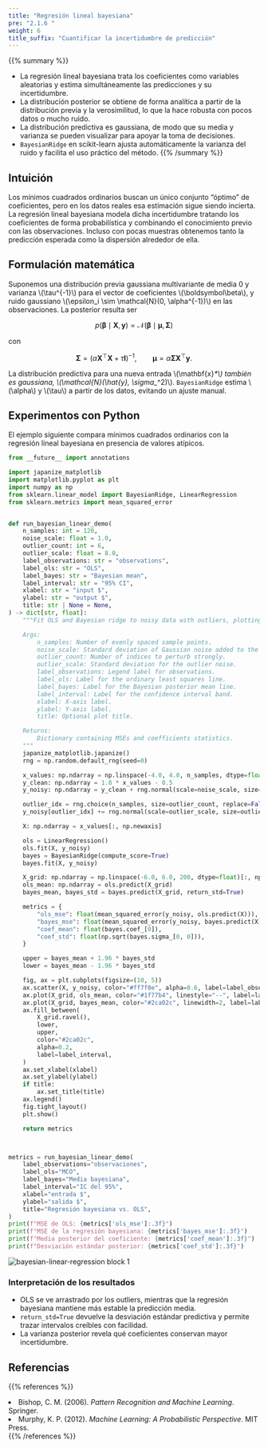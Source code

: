 ```yaml
---
title: "Regresión lineal bayesiana"
pre: "2.1.6 "
weight: 6
title_suffix: "Cuantificar la incertidumbre de predicción"
---
```


{{% summary %}}
- La regresión lineal bayesiana trata los coeficientes como variables aleatorias y estima simultáneamente las predicciones y su incertidumbre.
- La distribución posterior se obtiene de forma analítica a partir de la distribución previa y la verosimilitud, lo que la hace robusta con pocos datos o mucho ruido.
- La distribución predictiva es gaussiana, de modo que su media y varianza se pueden visualizar para apoyar la toma de decisiones.
- `BayesianRidge` en scikit-learn ajusta automáticamente la varianza del ruido y facilita el uso práctico del método.
{{% /summary %}}

## Intuición
Los mínimos cuadrados ordinarios buscan un único conjunto “óptimo” de coeficientes, pero en los datos reales esa estimación sigue siendo incierta. La regresión lineal bayesiana modela dicha incertidumbre tratando los coeficientes de forma probabilística y combinando el conocimiento previo con las observaciones. Incluso con pocas muestras obtenemos tanto la predicción esperada como la dispersión alrededor de ella.

## Formulación matemática
Suponemos una distribución previa gaussiana multivariante de media 0 y varianza \\(\tau^{-1}\\) para el vector de coeficientes \\(\boldsymbol\beta\\), y ruido gaussiano \\(\epsilon_i \sim \mathcal{N}(0, \alpha^{-1})\\) en las observaciones. La posterior resulta ser

$$
p(\boldsymbol\beta \mid \mathbf{X}, \mathbf{y}) = \mathcal{N}(\boldsymbol\beta \mid \boldsymbol\mu, \mathbf{\Sigma})
$$

con

$$
\mathbf{\Sigma} = (\alpha \mathbf{X}^\top \mathbf{X} + \tau \mathbf{I})^{-1}, \qquad
\boldsymbol\mu = \alpha \mathbf{\Sigma} \mathbf{X}^\top \mathbf{y}.
$$

La distribución predictiva para una nueva entrada \\(\mathbf{x}_*\\) también es gaussiana, \\(\mathcal{N}(\hat{y}_*, \sigma_*^2)\\). `BayesianRidge` estima \\(\alpha\\) y \\(\tau\\) a partir de los datos, evitando un ajuste manual.

## Experimentos con Python
El ejemplo siguiente compara mínimos cuadrados ordinarios con la regresión lineal bayesiana en presencia de valores atípicos.

```python
from __future__ import annotations

import japanize_matplotlib
import matplotlib.pyplot as plt
import numpy as np
from sklearn.linear_model import BayesianRidge, LinearRegression
from sklearn.metrics import mean_squared_error


def run_bayesian_linear_demo(
    n_samples: int = 120,
    noise_scale: float = 1.0,
    outlier_count: int = 6,
    outlier_scale: float = 8.0,
    label_observations: str = "observations",
    label_ols: str = "OLS",
    label_bayes: str = "Bayesian mean",
    label_interval: str = "95% CI",
    xlabel: str = "input $",
    ylabel: str = "output $",
    title: str | None = None,
) -> dict[str, float]:
    """Fit OLS and Bayesian ridge to noisy data with outliers, plotting results.

    Args:
        n_samples: Number of evenly spaced sample points.
        noise_scale: Standard deviation of Gaussian noise added to the base line.
        outlier_count: Number of indices to perturb strongly.
        outlier_scale: Standard deviation for the outlier noise.
        label_observations: Legend label for observations.
        label_ols: Label for the ordinary least squares line.
        label_bayes: Label for the Bayesian posterior mean line.
        label_interval: Label for the confidence interval band.
        xlabel: X-axis label.
        ylabel: Y-axis label.
        title: Optional plot title.

    Returns:
        Dictionary containing MSEs and coefficients statistics.
    """
    japanize_matplotlib.japanize()
    rng = np.random.default_rng(seed=0)

    x_values: np.ndarray = np.linspace(-4.0, 4.0, n_samples, dtype=float)
    y_clean: np.ndarray = 1.8 * x_values - 0.5
    y_noisy: np.ndarray = y_clean + rng.normal(scale=noise_scale, size=x_values.shape)

    outlier_idx = rng.choice(n_samples, size=outlier_count, replace=False)
    y_noisy[outlier_idx] += rng.normal(scale=outlier_scale, size=outlier_idx.shape)

    X: np.ndarray = x_values[:, np.newaxis]

    ols = LinearRegression()
    ols.fit(X, y_noisy)
    bayes = BayesianRidge(compute_score=True)
    bayes.fit(X, y_noisy)

    X_grid: np.ndarray = np.linspace(-6.0, 6.0, 200, dtype=float)[:, np.newaxis]
    ols_mean: np.ndarray = ols.predict(X_grid)
    bayes_mean, bayes_std = bayes.predict(X_grid, return_std=True)

    metrics = {
        "ols_mse": float(mean_squared_error(y_noisy, ols.predict(X))),
        "bayes_mse": float(mean_squared_error(y_noisy, bayes.predict(X))),
        "coef_mean": float(bayes.coef_[0]),
        "coef_std": float(np.sqrt(bayes.sigma_[0, 0])),
    }

    upper = bayes_mean + 1.96 * bayes_std
    lower = bayes_mean - 1.96 * bayes_std

    fig, ax = plt.subplots(figsize=(10, 5))
    ax.scatter(X, y_noisy, color="#ff7f0e", alpha=0.6, label=label_observations)
    ax.plot(X_grid, ols_mean, color="#1f77b4", linestyle="--", label=label_ols)
    ax.plot(X_grid, bayes_mean, color="#2ca02c", linewidth=2, label=label_bayes)
    ax.fill_between(
        X_grid.ravel(),
        lower,
        upper,
        color="#2ca02c",
        alpha=0.2,
        label=label_interval,
    )
    ax.set_xlabel(xlabel)
    ax.set_ylabel(ylabel)
    if title:
        ax.set_title(title)
    ax.legend()
    fig.tight_layout()
    plt.show()

    return metrics



metrics = run_bayesian_linear_demo(
    label_observations="observaciones",
    label_ols="MCO",
    label_bayes="Media bayesiana",
    label_interval="IC del 95%",
    xlabel="entrada $",
    ylabel="salida $",
    title="Regresión bayesiana vs. OLS",
)
print(f"MSE de OLS: {metrics['ols_mse']:.3f}")
print(f"MSE de la regresión bayesiana: {metrics['bayes_mse']:.3f}")
print(f"Media posterior del coeficiente: {metrics['coef_mean']:.3f}")
print(f"Desviación estándar posterior: {metrics['coef_std']:.3f}")

```

![bayesian-linear-regression block 1](/images/basic/regression/bayesian-linear-regression_block01_es.png)

### Interpretación de los resultados
- OLS se ve arrastrado por los outliers, mientras que la regresión bayesiana mantiene más estable la predicción media.
- `return_std=True` devuelve la desviación estándar predictiva y permite trazar intervalos creíbles con facilidad.
- La varianza posterior revela qué coeficientes conservan mayor incertidumbre.

## Referencias
{{% references %}}
<li>Bishop, C. M. (2006). <i>Pattern Recognition and Machine Learning</i>. Springer.</li>
<li>Murphy, K. P. (2012). <i>Machine Learning: A Probabilistic Perspective</i>. MIT Press.</li>
{{% /references %}}
